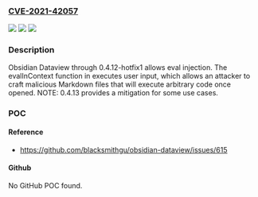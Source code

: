 ### [CVE-2021-42057](https://cve.mitre.org/cgi-bin/cvename.cgi?name=CVE-2021-42057)
![](https://img.shields.io/static/v1?label=Product&message=n%2Fa&color=blue)
![](https://img.shields.io/static/v1?label=Version&message=n%2Fa&color=blue)
![](https://img.shields.io/static/v1?label=Vulnerability&message=n%2Fa&color=brighgreen)

### Description

Obsidian Dataview through 0.4.12-hotfix1 allows eval injection. The evalInContext function in executes user input, which allows an attacker to craft malicious Markdown files that will execute arbitrary code once opened. NOTE: 0.4.13 provides a mitigation for some use cases.

### POC

#### Reference
- https://github.com/blacksmithgu/obsidian-dataview/issues/615

#### Github
No GitHub POC found.

